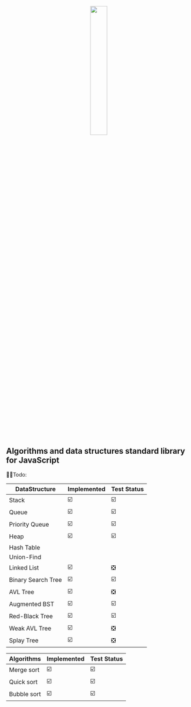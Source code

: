 <div align="center">
  <img src="https://github.com/Asilkin1/algo-js/assets/11600357/e72fefea-8f3b-4652-84a0-97039c4c12f0" width="30%">
</div>

## Algorithms and data structures standard library for JavaScript

👨‍🦲Todo:

|         DataStructure                    |     Implemented  |        Test Status     | 
|------------------------------------------|------------------|------------------|
|    Stack                                 |        ☑️        |        ☑️       |
|    Queue                                 |        ☑️        |        ☑️       |
|    Priority Queue                        |        ☑️        |        ☑️       |
|    Heap                                  |        ☑️        |        ☑️       |
|    Hash Table                            |                   |                |
|    Union-Find                            |                  |                  |
|    Linked List                           |        ☑️        |        ❎         |
|    Binary Search Tree                    |        ☑️        |        ☑️      |
|    AVL Tree                              |        ☑️        |        ❎         |
|    Augmented BST                         |        ☑️        |        ☑️        |
|    Red-Black Tree                        |        ☑️        |        ☑️        |
|    Weak AVL Tree                         |        ☑️        |        ❎          |
|    Splay Tree                            |        ☑️        |        ❎         |

|   Algorithms                             |        Implemented |       Test Status|
|------------------------------------------|--------------------|------------------|
|   Merge sort                             |        ☑️          |        ☑️       |
|   Quick sort                             |        ☑️          |        ☑️       |
|   Bubble sort                            |        ☑️          |        ☑️       |


